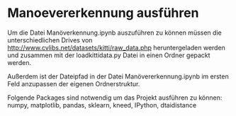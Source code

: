 # Manoevererkennung ausführen

Um die Datei Manöverkennung.ipynb auszuführen zu können müssen die unterschiedlichen
Drives von http://www.cvlibs.net/datasets/kitti/raw_data.php heruntergeladen werden
und zusammen mit der loadkittidata.py Datei in einen Ordner gepackt werden.

Außerdem ist der Dateipfad in der Datei Manövererkennung.ipynb im ersten Feld 
anzupassen der eigenen Ordnerstruktur.

Folgende Packages sind notwendig um das Projekt ausführen zu können:
numpy, 
matplotlib, 
pandas, 
sklearn, 
kneed, 
IPython, 
dtaidistance

